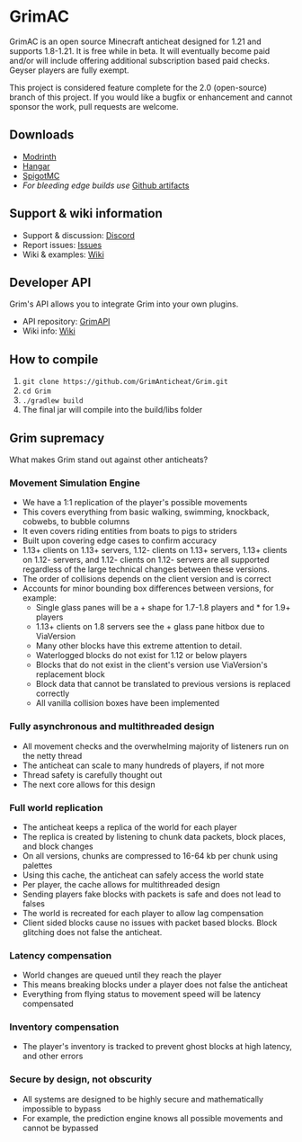 # GrimAC

GrimAC is an open source Minecraft anticheat designed for 1.21 and supports 1.8-1.21. It is free while in beta. It will eventually become paid and/or will include offering additional subscription based paid checks. Geyser players are fully exempt.

This project is considered feature complete for the 2.0 (open-source) branch of this project. If you would like a bugfix or enhancement and cannot sponsor the work, pull requests are welcome.

## Downloads
- [Modrinth](https://modrinth.com/plugin/grimac)
- [Hangar](https://hangar.papermc.io/GrimAnticheat/GrimAnticheat)
- [SpigotMC](https://www.spigotmc.org/resources/grim-anticheat.99923/)
- *For bleeding edge builds use* [Github artifacts](https://nightly.link/GrimAnticheat/Grim/workflows/gradle-publish/2.0/artifact.zip)

## Support & wiki information
- Support & discussion: [Discord](https://discord.com/invite/kqQAhTmkUF)
- Report issues: [Issues](https://github.com/GrimAnticheat/Grim/issues/new/choose)
- Wiki & examples: [Wiki](https://github.com/GrimAnticheat/Grim/wiki)

## Developer API
Grim's API allows you to integrate Grim into your own plugins.
- API repository: [GrimAPI](https://github.com/GrimAnticheat/GrimAPI)
- Wiki info: [Wiki](https://github.com/GrimAnticheat/GrimAPI)

## How to compile

1. `git clone https://github.com/GrimAnticheat/Grim.git`
2. `cd Grim`
3. `./gradlew build`
4. The final jar will compile into the build/libs folder

## Grim supremacy

What makes Grim stand out against other anticheats?

### Movement Simulation Engine

* We have a 1:1 replication of the player's possible movements
* This covers everything from basic walking, swimming, knockback, cobwebs, to bubble columns
* It even covers riding entities from boats to pigs to striders
* Built upon covering edge cases to confirm accuracy
* 1.13+ clients on 1.13+ servers, 1.12- clients on 1.13+ servers, 1.13+ clients on 1.12- servers, and 1.12- clients on 1.12- servers are all supported regardless of the large technical changes between these versions.
* The order of collisions depends on the client version and is correct
* Accounts for minor bounding box differences between versions, for example:
    * Single glass panes will be a + shape for 1.7-1.8 players and * for 1.9+ players
    * 1.13+ clients on 1.8 servers see the + glass pane hitbox due to ViaVersion
    * Many other blocks have this extreme attention to detail.
    * Waterlogged blocks do not exist for 1.12 or below players
    * Blocks that do not exist in the client's version use ViaVersion's replacement block
    * Block data that cannot be translated to previous versions is replaced correctly
    * All vanilla collision boxes have been implemented

### Fully asynchronous and multithreaded design

* All movement checks and the overwhelming majority of listeners run on the netty thread
* The anticheat can scale to many hundreds of players, if not more
* Thread safety is carefully thought out
* The next core allows for this design

### Full world replication

* The anticheat keeps a replica of the world for each player
* The replica is created by listening to chunk data packets, block places, and block changes
* On all versions, chunks are compressed to 16-64 kb per chunk using palettes
* Using this cache, the anticheat can safely access the world state
* Per player, the cache allows for multithreaded design
* Sending players fake blocks with packets is safe and does not lead to falses
* The world is recreated for each player to allow lag compensation
* Client sided blocks cause no issues with packet based blocks. Block glitching does not false the anticheat.

### Latency compensation

* World changes are queued until they reach the player
* This means breaking blocks under a player does not false the anticheat
* Everything from flying status to movement speed will be latency compensated

### Inventory compensation

* The player's inventory is tracked to prevent ghost blocks at high latency, and other errors

### Secure by design, not obscurity

* All systems are designed to be highly secure and mathematically impossible to bypass
* For example, the prediction engine knows all possible movements and cannot be bypassed
